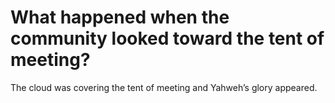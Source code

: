 # What happened when the community looked toward the tent of meeting?

The cloud was covering the tent of meeting and Yahweh’s glory appeared.
